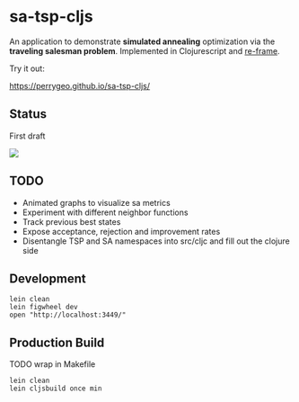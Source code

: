# sa-tsp-cljs

An application to demonstrate **simulated annealing** optimization via the **traveling salesman problem**.
Implemented in Clojurescript and [re-frame](https://github.com/Day8/re-frame).

Try it out:

https://perrygeo.github.io/sa-tsp-cljs/

## Status

First draft

<img src="https://raw.github.com/perrygeo/sa-tsp-cljs/master/screenshot.png"/>


## TODO

* Animated graphs to visualize sa metrics
* Experiment with different neighbor functions
* Track previous best states
* Expose acceptance, rejection and improvement rates
* Disentangle TSP and SA namespaces into src/cljc and fill out the clojure side

## Development

```
lein clean
lein figwheel dev
open "http://localhost:3449/"
```

## Production Build

TODO wrap in Makefile

```
lein clean
lein cljsbuild once min
```
